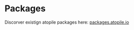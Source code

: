 # Packages

Discorver existign atopile packages here: [packages.atopile.io](https://packages.atopile.io)